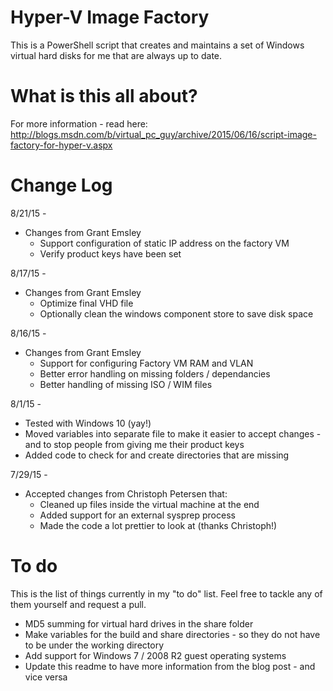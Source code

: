 # Hyper-V Image Factory #

This is a PowerShell script that creates and maintains a set of Windows virtual hard disks for me that are always up to date.  

# What is this all about? #

For more information - read here: http://blogs.msdn.com/b/virtual_pc_guy/archive/2015/06/16/script-image-factory-for-hyper-v.aspx


# Change Log #

8/21/15 -
* Changes from Grant Emsley
  * Support configuration of static IP address on the factory VM
  * Verify product keys have been set

8/17/15 -
* Changes from Grant Emsley
  * Optimize final VHD file
  * Optionally clean the windows component store to save disk space

8/16/15 -

* Changes from Grant Emsley
  * Support for configuring Factory VM RAM and VLAN
  * Better error handling on missing folders / dependancies
  * Better handling of missing ISO / WIM files

8/1/15 -

* Tested with Windows 10 (yay!)
* Moved variables into separate file to make it easier to accept changes - and to stop people from giving me their product keys
* Added code to check for and create directories that are missing

7/29/15 -

* Accepted changes from Christoph Petersen that: 
   * Cleaned up files inside the virtual machine at the end
   * Added support for an external sysprep process
   * Made the code a lot prettier to look at (thanks Christoph!)

# To do #

This is the list of things currently in my "to do" list.  Feel free to tackle any of them yourself and request a pull.

* MD5 summing for virtual hard drives in the share folder
* Make variables for the build and share directories - so they do not have to be under the working directory
* Add support for Windows 7 / 2008 R2 guest operating systems
* Update this readme to have more information from the blog post - and vice versa
